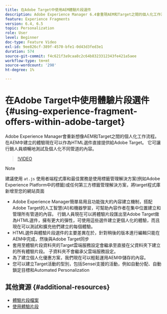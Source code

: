 ```yaml
---
title: 在Adobe Target中使用AEM體驗片段選件
description: Adobe Experience Manager 6.4會重現AEM和Target之間的個人化工作流程。 在AEM中建立的體驗現在可以作為HTML選件直接提供給Adobe Target。 它可讓行銷人員順暢地測試及個人化不同管道的內容。
feature: Experience Fragments
version: 6.4, 6.5
topic: Personalization
role: User
level: Beginner
doc-type: Feature Video
exl-id: 9ee826cf-389f-4570-bfe1-0d43d3fed3e1
duration: 574
source-git-commit: f4c621f3a9caa8c2c64b8323312343fe421a5aee
workflow-type: tm+mt
source-wordcount: '298'
ht-degree: 1%

---
```


# 在Adobe Target中使用體驗片段選件{#using-experience-fragment-offers-within-adobe-target}

Adobe Experience Manager會重新想像AEM和Target之間的個人化工作流程。 在AEM中建立的體驗現在可以作為HTML選件直接提供給Adobe Target。 它可讓行銷人員順暢地測試及個人化不同管道的內容。

>[!VIDEO](https://video.tv.adobe.com/v/22383?quality=12&learn=on)

>[!NOTE]
>
>建議使用 `at.js` 使用者端程式庫和最佳實務是使用標籤管理解決方案(例如Adobe Experience Platform中的標籤)或任何第三方標籤管理解決方案，將target程式庫新增至您的網站頁面


* Adobe Experience Manager簡單易用且功能強大的內容建立機制，搭配Adobe Target的人工智慧(AI)和機器學習，可幫助內容作者在集中位置建立和管理所有管道的內容。 行銷人員現在可以將體驗片段匯出至Adobe Target做為HTML選件，擁有更大的彈性，可使用這些選件建立更個人化的體驗，而且現在可以測試和擴充他們建立的每個體驗。
* HTML選件與體驗片段選件的主要差異在於，針對稍後的版本進行編輯只能在AEM中完成，然後與Adobe Target同步
* 套用至體驗片段資料夾的Target雲端服務設定會繼承至直接在父資料夾下建立的所有體驗片段。 子資料夾不會繼承父雲端服務設定。
* 為了建立個人化優惠方案，我們現在可以輕鬆運用AEM中儲存的內容。
* 您可以建立Target活動的型別，包括Sensei支援的活動，例如自動分配、自動鎖定目標和Automated Personalization

## 其他資源 {#additional-resources}

* [體驗片段檔案](https://experienceleague.adobe.com/docs/experience-manager-65/authoring/authoring/experience-fragments.html)
* [使用體驗片段](/help/sites/experience-fragments/experience-fragments-feature-video-use.md)
